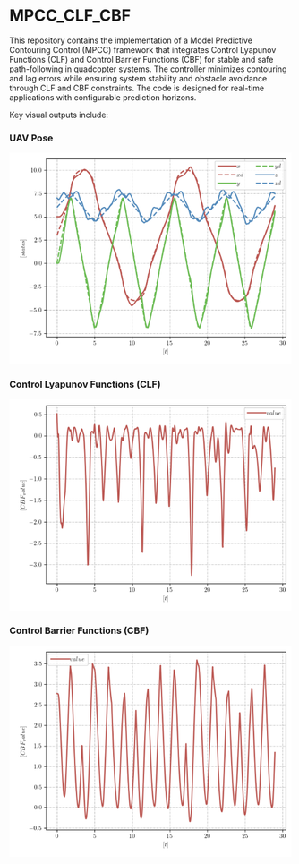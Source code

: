 # MPCC_CLF_CBF

This repository contains the implementation of a Model Predictive Contouring Control (MPCC) framework that integrates Control Lyapunov Functions (CLF) and Control Barrier Functions (CBF) for stable and safe path-following in quadcopter systems. The controller minimizes contouring and lag errors while ensuring system stability and obstacle avoidance through CLF and CBF constraints. The code is designed for real-time applications with configurable prediction horizons.

Key visual outputs include:

### UAV Pose
![UAV Pose](./1_pose.png)

### Control Lyapunov Functions (CLF)
![CLF Plot](./7_CLF.png)

### Control Barrier Functions (CBF)
![CBF Plot](./5_CBF.png)
